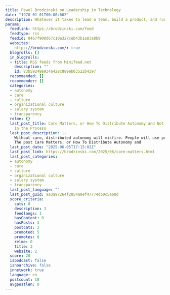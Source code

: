 ```yaml
---
title: Pawel Brodzinski on Leadership in Technology
date: "1970-01-01T00:00:00Z"
description: Whatever it takes to lead a team, build a product, and run a business
params:
  feedlink: https://brodzinski.com/feed
  feedtype: rss
  feedid: 0467f900d67c10a327ceb43b1a83a8b9
  websites:
    https://brodzinski.com/: true
  blogrolls: []
  in_blogrolls:
  - title: RSS feeds from Minifeed.net
    description: ""
    id: 83b59248e9346428c889eb03522b4297
  recommended: []
  recommender: []
  categories:
  - autonomy
  - care
  - culture
  - organizational culture
  - salary system
  - transparency
  relme: {}
  last_post_title: Care Matters, or How To Distribute Autonomy and Not Break Things
    in the Process
  last_post_description: |-
    Without care, distributed autonomy will misfire. People will use power to act selfishly rather than for the greater good of the collective.
    The post Care Matters, or How To Distribute Autonomy and
  last_post_date: "2025-06-05T17:15:02Z"
  last_post_link: https://brodzinski.com/2025/06/care-matters.html
  last_post_categories:
  - autonomy
  - care
  - culture
  - organizational culture
  - salary system
  - transparency
  last_post_language: ""
  last_post_guid: aa3a97264f2854a0ef47774db0c5a60d
  score_criteria:
    cats: 0
    description: 3
    feedlangs: 1
    hasContent: 0
    hasPosts: 3
    postcats: 3
    promoted: 5
    promotes: 0
    relme: 0
    title: 3
    website: 2
  score: 20
  ispodcast: false
  isnoarchive: false
  innetwork: true
  language: en
  postcount: 10
  avgpostlen: 0
---
```

